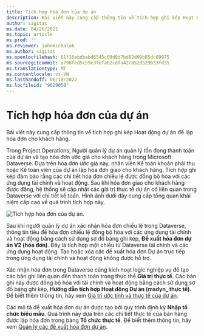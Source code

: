 ```yaml
---
title: Tích hợp hóa đơn của dự án
description: Bài viết này cung cấp thông tin về tích hợp ghi kép Hoạt động dự án để lập hóa đơn cho khách hàng.
author: sigitac
ms.date: 04/26/2021
ms.topic: article
ms.prod: ''
ms.reviewer: johnmichalak
ms.author: sigitac
ms.openlocfilehash: 61f16ebdbabd6545c09d8d7bd82d99b85dc09975
ms.sourcegitcommit: a798fed5c59e3fefa62cdfa42c852d529b33fd35
ms.translationtype: MT
ms.contentlocale: vi-VN
ms.lasthandoff: 06/18/2022
ms.locfileid: "9029050"
---
```

# <a name="project-invoice-integration"></a>Tích hợp hóa đơn của dự án

Bài viết này cung cấp thông tin về tích hợp ghi kép Hoạt động dự án để lập hóa đơn cho khách hàng.

Trong Project Operations, Người quản lý dự án quản lý tồn đọng thanh toán của dự án và tạo hóa đơn ước giá cho khách hàng trong Microsoft Dataverse. Dựa trên hóa đơn ước giá này, nhân viên Kế toán khoản phải thu hoặc Kế toán viên của dự án lập hóa đơn giao cho khách hàng. Tích hợp ghi kép đảm bảo rằng các chi tiết hóa đơn chiếu lệ được đồng bộ hóa với các ứng dụng tài chính và hoạt động. Sau khi hóa đơn giao cho khách hàng được đăng, hệ thống sẽ cập nhật các giá trị thực tế dự án có liên quan trong Dataverse với chi tiết kế toán. Hình ảnh dưới đây cung cấp tổng quan khái niệm cấp cao về quá trình tích hợp này.

   ![Tích hợp hóa đơn của dự án.](./media/DW5Invoicing.png)

Sau khi người quản lý dự án xác nhận hóa đơn chiếu lệ trong Dataverse, thông tin tiêu đề hóa đơn chiếu lệ đồng bộ hóa với các ứng dụng tài chính và hoạt động bằng cách sử dụng sơ đồ bảng ghi kép, **Đề xuất hóa đơn dự án V2 (hóa đơn)**. Đây là tích hợp một chiều từ Dataverse tài chính và các ứng dụng hoạt động. Tạo hoặc xóa các đề xuất hóa đơn Dự án trực tiếp trong ứng dụng tài chính và hoạt động không được hỗ trợ.

Xác nhận hóa đơn trong Dataverse cũng kích hoạt logic nghiệp vụ để tạo các bản ghi liên quan đến thanh toán trong thực thể **Giá trị thực tế**. Các bản ghi này được đồng bộ hóa với tài chính và hoạt động bằng cách sử dụng sơ đồ bảng ghi kép, **Hướng dẫn tích hợp Hoạt động Dự án (msdyn\_ thực tế).** Để biết thêm thông tin, hãy xem [Giá trị ước tính và thực tế của dự án](resource-dual-write-estimates-actuals.md). 

Các mô tả đề xuất hóa đơn dự án được tạo bởi quy trình định kỳ **Nhập tổ chức biểu mẫu**. Quá trình này dựa trên các chi tiết thực tế của bán hàng được lập hóa đơn trong bảng **Tổ chức thực tế**. Để biết thêm thông tin, hãy xem [Quản lý các đề xuất hóa đơn dự án](../invoicing/format-update-project-invoice-proposals.md#create-project-invoice-proposals). 
